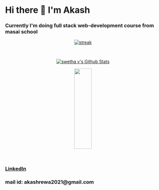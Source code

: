 # Hi there :wave: I'm Akash
### Currently I'm doing full stack web-development course from masai school
<p align="center">
    <a href="https://github.com/akashdwivedi6261/github-readme-streak-stats">
        <img title=":fire: Get streak stats for your profile at git.io/streak-stats" alt="streak" src="https://github-readme-streak-stats.herokuapp.com/?user=akashdwivedi6261&theme=black-ice&hide_border=true&stroke=0000&background=060A0CD0"/>
    </a>
</p>
<br/>
 <p align="center">
    <a href="https://github.com/akashdwivedi6261/github-readme-stats"><img alt="swetha v's Github Stats" src="https://github-readme-stats.vercel.app/api?username=akashdwivedi6261&show_icons=true&count_private=true&theme=react&hide_border=true&bg_color=0D1117" /></a>
    </p>
<p align="center">
    <img src="https://github-readme-stats.vercel.app/api/top-langs/?username=akashdwivedi6261&theme=react&hide_border=true&bg_color=0D1117" height="260px" width="33.25%"/>
    </p>
<br/>
<h3><a href="https://www.linkedin.com/in/akash-dwivedi-2633701b2">LinkedIn</a></h3>
<h3><p>mail id: akashrewa2021@gmail.com</p></h3>
